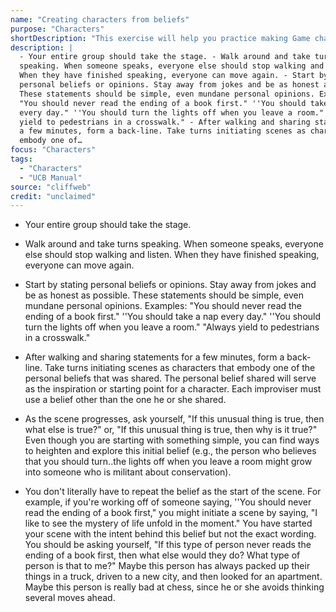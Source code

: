 ```yaml
---
name: "Creating characters from beliefs"
purpose: "Characters"
shortDescription: "This exercise will help you practice making Game character choices. This exercise is also an opportunity to practice committing to or remaining consistent with a Game character."
description: |
  - Your entire group should take the stage. - Walk around and take turns
  speaking. When someone speaks, everyone else should stop walking and listen.
  When they have finished speaking, everyone can move again. - Start by stating
  personal beliefs or opinions. Stay away from jokes and be as honest as possible.
  These statements should be simple, even mundane personal opinions. Examples:
  "You should never read the ending of a book first." ''You should take a nap
  every day." ''You should turn the lights off when you leave a room." "Always
  yield to pedestrians in a crosswalk." - After walking and sharing statements for
  a few minutes, form a back-line. Take turns initiating scenes as characters that
  embody one of…
focus: "Characters"
tags:
  - "Characters"
  - "UCB Manual"
source: "cliffweb"
credit: "unclaimed"
---
```


- Your entire group should take the stage.

- Walk around and take turns speaking. When someone speaks, everyone else should stop walking and listen. When they have finished speaking, everyone can move again.

- Start by stating personal beliefs or opinions. Stay away from jokes and be as honest as possible. These statements should be simple, even mundane personal opinions. Examples: "You should never read the ending of a book first." ''You should take a nap every day." ''You should turn the lights off when you leave a room." "Always yield to pedestrians in a crosswalk."

- After walking and sharing statements for a few minutes, form a back-line. Take turns initiating scenes as characters that embody one of the personal beliefs that was shared. The personal belief shared will serve as the inspiration or starting point for a character. Each improviser must use a belief other than the one he or she shared.

- As the scene progresses, ask yourself, "If this unusual thing is true, then what else is true?" or, "If this unusual thing is true, then why is it true?" Even though you are starting with something simple, you can find ways to heighten and explore this initial belief (e.g., the person who believes that you should turn..the lights off when you leave a room might grow into someone who is militant about conservation).

- You don't literally have to repeat the belief as the start of the scene. For example, if you're working off of someone saying, ''You should never read the ending of a book first," you might initiate a scene by saying, "I like to see the mystery of life unfold in the moment." You have started your scene with the intent behind this belief but not the exact wording. You should be asking yourself, "If this type of person never reads the ending of a book first, then what else would they do? What type of person is that to me?" Maybe this person has always packed up their things in a truck, driven to a new city, and then looked for an apartment. Maybe this person is really bad at chess, since he or she avoids thinking several moves ahead.
